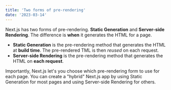 ```yaml
---
title: 'Two forms of pre-rendering'
date: '2023-03-14'
---
```


Next.js has two forms of pre-rendering. **Static Generation** and **Server-side Rendering**. The difference is **when** it generates the HTML for a page.

- **Static Generation** is the pre-rendering method that generates the HTML at **build time**. The pre-rendered TML is then _reused_ on each request.
- **Server-side Rendering** is the pre-rendering method that generates the HTML on **each request**.

Importantly, Next.js let's you choose which pre-rendering form to use for each page. You can create a "hybrid" Next.js app by using Static Generation for most pages and using Server-side Rendering for others.
